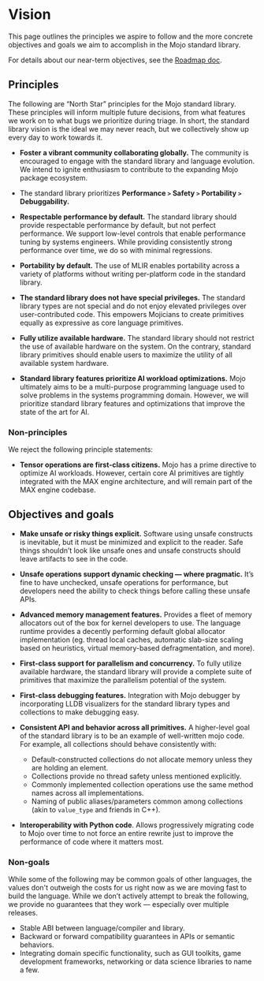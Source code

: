 # Vision

This page outlines the principles we aspire to follow and the more concrete
objectives and goals we aim to accomplish in the Mojo standard library.

For details about our near-term objectives, see the [Roadmap doc](roadmap.md).

## Principles

The following are “North Star” principles for the Mojo standard library.
These principles will inform multiple future decisions, from what features we
work on to what bugs we prioritize during triage. In short, the standard library
vision is the ideal we may never reach, but we collectively show up every day
to work towards it.

- **Foster a vibrant community collaborating globally.** The community is
encouraged to engage with the standard library and language evolution. We
intend to ignite enthusiasm to contribute to the expanding Mojo package
ecosystem.

- The standard library prioritizes
  **Performance `>` Safety `>` Portability `>` Debuggability.**

- **Respectable performance by default.** The standard library should provide
respectable performance by default, but not perfect performance. We support
low-level controls that enable performance tuning by systems engineers. While
providing consistently strong performance over time, we do so with minimal
regressions.

- **Portability by default.** The use of MLIR enables portability across a
variety of platforms without writing per-platform code in the standard library.

- **The standard library does not have special privileges.** The standard
library types are not special and do not enjoy elevated privileges over
user-contributed code. This empowers Mojicians to create primitives equally as
expressive as core language primitives.

- **Fully utilize available hardware.** The standard library should not restrict
the use of available hardware on the system. On the contrary, standard library
primitives should enable users to maximize the utility of all available system
hardware.

- **Standard library features prioritize AI workload optimizations.** Mojo
ultimately aims to be a multi-purpose programming language used to solve
problems in the systems programming domain. However, we will prioritize standard
library features and optimizations that improve the state of the art for AI.

### Non-principles

We reject the following principle statements:

- **Tensor operations are first-class citizens.** Mojo has a prime directive to
  optimize AI workloads. However, certain core AI primitives are tightly
  integrated with the MAX engine architecture, and will remain part of the MAX
  engine codebase.

## Objectives and goals

- **Make unsafe or risky things explicit.** Software using unsafe constructs is
  inevitable, but it must be minimized and explicit to the reader. Safe things
  shouldn’t look like unsafe ones and unsafe constructs should leave artifacts
  to see in the code.

- **Unsafe operations support dynamic checking — where pragmatic.** It’s fine to
  have unchecked, unsafe operations for performance, but developers need the
  ability to check things before calling these unsafe APIs.

- **Advanced memory management features.** Provides a fleet of memory allocators
  out of the box for kernel developers to use. The language runtime provides a
  decently performing default global allocator implementation (eg. thread local
  caches, automatic slab-size scaling based on heuristics, virtual memory-based
  defragmentation, and more).

- **First-class support for parallelism and concurrency.** To fully utilize
  available hardware, the standard library will provide a complete suite of
  primitives that maximize the parallelism potential of the system.

- **First-class debugging features.** Integration with Mojo debugger by
  incorporating LLDB visualizers for the standard library types and collections
  to make debugging easy.

- **Consistent API and behavior across all primitives.** A higher-level goal of
  the standard library is to be an example of well-written mojo code. For
  example, all collections should behave consistently with:

  - Default-constructed collections do not allocate memory unless they are
    holding an element.
  - Collections provide no thread safety unless mentioned explicitly.
  - Commonly implemented collection operations use the same method names across
    all implementations.
  - Naming of public aliases/parameters common among collections (akin to
    `value_type` and friends in C++).

- **Interoperability with Python code**. Allows progressively migrating code to
  Mojo over time to not force an entire rewrite just to improve the performance
  of code where it matters most.

### Non-goals

While some of the following may be common goals of other languages, the
values don't outweigh the costs for us right now as we are moving fast to build
the language. While we don’t actively attempt to break the following, we provide
no guarantees that they work — especially over multiple releases.

- Stable ABI between language/compiler and library.
- Backward or forward compatibility guarantees in APIs or semantic behaviors.
- Integrating domain specific functionality, such as GUI toolkits, game
  development frameworks, networking or data science libraries to name a few.
